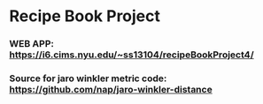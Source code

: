 # Recipe Book Project

### WEB APP: https://i6.cims.nyu.edu/~ss13104/recipeBookProject4/

### Source for jaro winkler metric code: https://github.com/nap/jaro-winkler-distance

